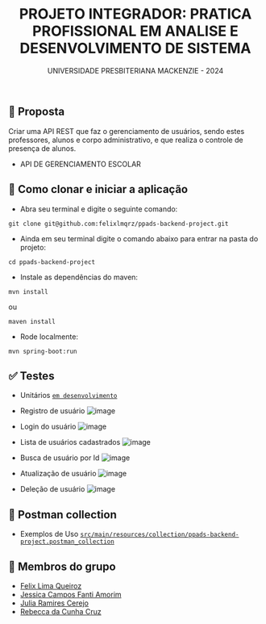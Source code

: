 <h1 align=center> PROJETO INTEGRADOR: PRATICA PROFISSIONAL EM ANALISE E DESENVOLVIMENTO DE SISTEMA </h1>
<p align=center> UNIVERSIDADE PRESBITERIANA MACKENZIE - 2024</p>
<br>


## 📝 Proposta
Criar uma API REST que faz o gerenciamento de usuários, sendo estes professores, alunos e corpo administrativo, e que realiza o controle de presença de alunos.

* API DE GERENCIAMENTO ESCOLAR

## 🚀 Como clonar e iniciar a aplicação

- Abra seu terminal e digite o seguinte comando:

```
git clone git@github.com:felixlmqrz/ppads-backend-project.git
```

- Ainda em seu terminal digite o comando abaixo para entrar na pasta do projeto:

```
cd ppads-backend-project
```

- Instale as dependências do maven:

```
mvn install
```

ou
<br>

```
maven install
```

- Rode localmente:

```
mvn spring-boot:run
```

## ✅ Testes
* Unitários [`em desenvolvimento`](src/test/java/com/ppads/backendproject)

- Registro de usuário
![image](https://github.com/felixlmqrz/ppads-backend-project/assets/91034724/9bd78e67-995f-49ad-a132-57bcc8b54c4c)

- Login do usuário
![image](https://github.com/felixlmqrz/ppads-backend-project/assets/91034724/cbb61e01-186e-45ca-a3ea-ad968eb7c939)

- Lista de usuários cadastrados
![image](https://github.com/felixlmqrz/ppads-backend-project/assets/91034724/d14a167a-bd33-479b-a6b8-79029e2c819a)

- Busca de usuário por Id
![image](https://github.com/felixlmqrz/ppads-backend-project/assets/91034724/9fb5c633-4838-45b2-87ce-312fa6b19c8f)

- Atualização de usuário
![image](https://github.com/felixlmqrz/ppads-backend-project/assets/91034724/a478e721-ff5b-4d3d-a9c9-6e2af9bfd07f)

- Deleção de usuário
![image](https://github.com/felixlmqrz/ppads-backend-project/assets/91034724/20168709-dec2-48fa-b59a-0cc5ba8e8530)

## 🚩 Postman collection
* Exemplos de Uso [`src/main/resources/collection/ppads-backend-project.postman_collection`](src/main/resources/collection/ppads-backend-project.postman_collection.json)


## 👥 Membros do grupo

- <a href="https://github.com/felixlmqrz">Felix Lima Queiroz</a>
- <a href="https://github.com/jessicaamorim19">Jessica Campos Fanti Amorim</a>
- <a href="https://github.com/juliacerejo">Julia Ramires Cerejo</a>
- <a href="https://github.com/acceberc">Rebecca da Cunha Cruz</a>
